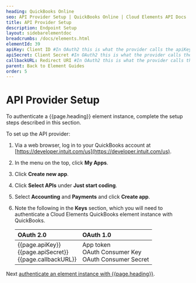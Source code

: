 ```yaml
---
heading: QuickBooks Online
seo: API Provider Setup | QuickBooks Online | Cloud Elements API Docs
title: API Provider Setup
description: Endpoint Setup
layout: sidebarelementdoc
breadcrumbs: /docs/elements.html
elementId: 39
apiKey: Client ID #In OAuth2 this is what the provider calls the apiKey, like Client ID, Consumer Key, API Key, or just Key
apiSecret: Client Secret #In OAuth2 this is what the provider calls the apiSecret, like Client Secret, Consumer Secret, API Secret, or just Secret
callbackURL: Redirect URI #In OAuth2 this is what the provider calls the callbackURL, like Redirect URL, App URL, or just Callback URL
parent: Back to Element Guides
order: 5
---
```


# API Provider Setup

To authenticate a {{page.heading}} element instance, complete the setup steps described in this section.

To set up the API provider:

1. Via a web browser, log in to your QuickBooks account at [https://developer.intuit.com/us](https://developer.intuit.com/us).
2. In the menu on the top, click __My Apps__.
3. Click __Create new app__.
4. Click __Select APIs__ under __Just start coding__.
5. Select __Accounting__ and __Payments__ and click __Create app__.
6. Note the following in the __Keys__ section, which you will need to authenticate a Cloud Elements QuickBooks element instance with QuickBooks.

    | OAuth 2.0 | OAuth 1.0   |
    | :------------- | :------------- |
    |  {{page.apiKey}} </br> {{page.apiSecret}} </br> {{page.callbackURL}}  |  App token</br>OAuth Consumer Key</br>OAuth Consumer Secret  |


Next [authenticate an element instance with {{page.heading}}](authenticate.html).
